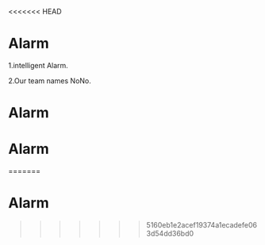 <<<<<<< HEAD
# Alarm
1.intelligent Alarm.

2.Our team names NoNo.
# Alarm
# Alarm
=======
# Alarm
>>>>>>> 5160eb1e2acef19374a1ecadefe063d54dd36bd0
